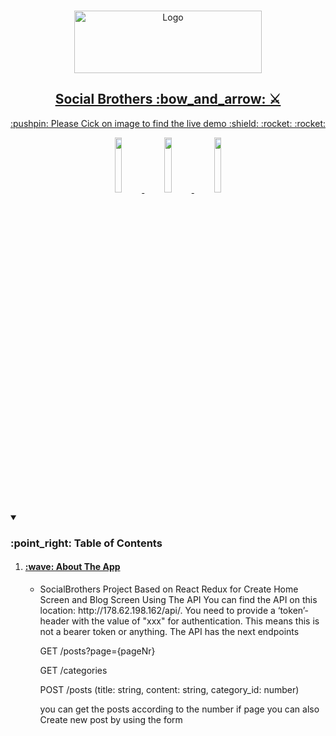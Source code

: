 
<br />
<p align="center">
  <a href="https://star-war-hyf.netlify.app ">
   <img src="https://socialbrothers.nl/wp-content/themes/social_brothers/assets/SBlogo.svg" alt="Logo" width="300" height="100">
<h2 align="center"> Social Brothers 	:bow_and_arrow: ⚔️</h2>
<p align="center"> :pushpin: Please  Cick on image to find the live demo 	:shield: :rocket:	:rocket: </p>
    <p align="center">  <code><img width="15%" src="https://www.vectorlogo.zone/logos/reactjs/reactjs-ar21.svg"></code>
    <code><img width="15%" src="https://github.com/prplx/svg-logos/blob/master/svg/redux.svg"></code>
  <code><img width="15%" src="https://www.vectorlogo.zone/logos/getbootstrap/getbootstrap-ar21.svg"></code></p>
  </a>
   
       
<details open="open">
  <summary><h3>:point_right: Table of Contents</h3></summary>
  <ol>
    <li>
      <a href="#about-the-project"><h4> :wave: About The App</h4></a> 
      <ul>
        <li>   SocialBrothers Project Based on React Redux for Create Home Screen and Blog Screen Using The API
You can find the API on this location: http://178.62.198.162/api/. 
You need to provide a ‘token’-header with the value of "xxx" for authentication. This means this is not a bearer token or anything. The API has the next endpoints

<p>GET /posts?page={pageNr}</p>
<p>GET /categories</p>
          <p>POST /posts (title: string, content: string, category_id: number)</p>
           <p>you can get the posts according to the number if page you can also Create new post by using the form </p>
        </li>
      </ul>
     
  </ol>
</details>






